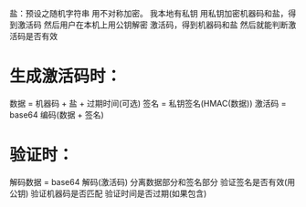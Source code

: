 盐：预设之随机字符串
用不对称加密。
我本地有私钥
用私钥加密机器码和盐，得到激活码
然后用户在本机上用公钥解密 激活码，得到机器码和盐
然后就能判断激活码是否有效

# 生成激活码时：

数据 = 机器码 + 盐 + 过期时间(可选)
签名 = 私钥签名(HMAC(数据))
激活码 = base64 编码(数据 + 签名)

# 验证时：

解码数据 = base64 解码(激活码)
分离数据部分和签名部分
验证签名是否有效(用公钥)
验证机器码是否匹配
验证时间是否过期(如果包含)
